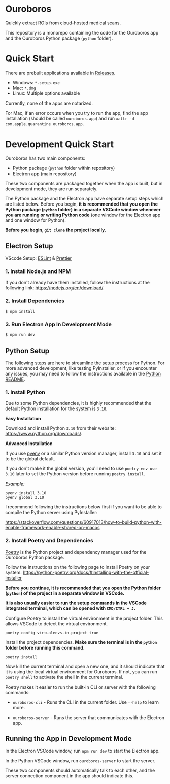 # Ouroboros

Quickly extract ROIs from cloud-hosted medical scans.

This repository is a monorepo containing the code for the Ouroboros app and the Ouroboros Python package (`python` folder). 

# Quick Start

There are prebuilt applications available in [Releases](https://github.com/We-Gold/ouroboros/releases).

- Windows: `*-setup.exe`
- Mac: `*.dmg`
- Linux: Multiple options available

Currently, none of the apps are notarized. 

For Mac, if an error occurs when you try to run the app, find the app installation (should be called `ouroboros.app`) and run `xattr -d com.apple.quarantine ouroboros.app`. 

# Development Quick Start

Ouroboros has two main components:

- Python package (`python` folder within repository)
- Electron app (main repository)

These two components are packaged together when the app is built, but in development mode, they are run separately. 

The Python package and the Electron app have separate setup steps which are listed below. Before you begin, **it is recommended that you open the Python package (`python` folder) in a separate VSCode window whenever you are running or writing Python code** (one window for the Electron app and one window for Python).

**Before you begin, `git clone` the project locally.**

## Electron Setup

VScode Setup: [ESLint](https://marketplace.visualstudio.com/items?itemName=dbaeumer.vscode-eslint) & [Prettier](https://marketplace.visualstudio.com/items?itemName=esbenp.prettier-vscode)

### 1. Install Node.js and NPM

If you don't already have them installed, follow the instructions at the following link: https://nodejs.org/en/download/

### 2. Install Dependencies

```bash
$ npm install
```

### 3. Run Electron App In Development Mode

```bash
$ npm run dev
```

## Python Setup

The following steps are here to streamline the setup process for Python. For more advanced development, like testing PyInstaller, or if you encounter any issues, you may need to follow the instructions available in the [Python README](./python/README.md).

### 1. Install Python

Due to some Python dependencies, it is highly recommended that the default Python installation for the system is `3.10`.

**Easy Installation**

Download and install Python `3.10` from their website: https://www.python.org/downloads/.

**Advanced Installation**

If you use [pyenv](https://github.com/pyenv/pyenv) or a similar Python version manager, install `3.10` and set it to be the global default.

If you don't make it the global version, you'll need to use `poetry env use 3.10` later to set the Python version before running `poetry install`. 

_Example:_

```
pyenv install 3.10
pyenv global 3.10
```

I recommend following the instructions below first if you want to be able to compile the Python server using PyInstaller:

https://stackoverflow.com/questions/60917013/how-to-build-python-with-enable-framework-enable-shared-on-macos

### 2. Install Poetry and Dependencies

[Poetry](https://python-poetry.org/) is the Python project and dependency manager used for the Ouroboros Python package.

Follow the instructions on the following page to install Poetry on your system: https://python-poetry.org/docs/#installing-with-the-official-installer

**Before you continue, it is recommended that you open the Python folder (`python`) of the project in a separate window in VSCode.**

**It is also usually easier to run the setup commands in the VSCode integrated terminal, which can be opened with `CMD/CTRL + J`.**

Configure Poetry to install the virtual environment in the project folder. This allows VSCode to detect the virtual environment.

```
poetry config virtualenvs.in-project true
```

Install the project dependencies. **Make sure the terminal is in the `python` folder before running this command.**

```
poetry install
```

Now kill the current terminal and open a new one, and it should indicate that it is using the local virtual environment for Ouroboros. If not, you can run `poetry shell` to activate the shell in the current terminal.

Poetry makes it easier to run the built-in CLI or server with the following commands:

- `ouroboros-cli` - Runs the CLI in the current folder. Use `--help` to learn more.

- `ouroboros-server` - Runs the server that communicates with the Electron app.


## Running the App in Development Mode

In the Electron VSCode window, run `npm run dev` to start the Electron app. 

In the Python VSCode window, run `ouroboros-server` to start the server.

These two components should automatically talk to each other, and the server connection component in the app should indicate this.